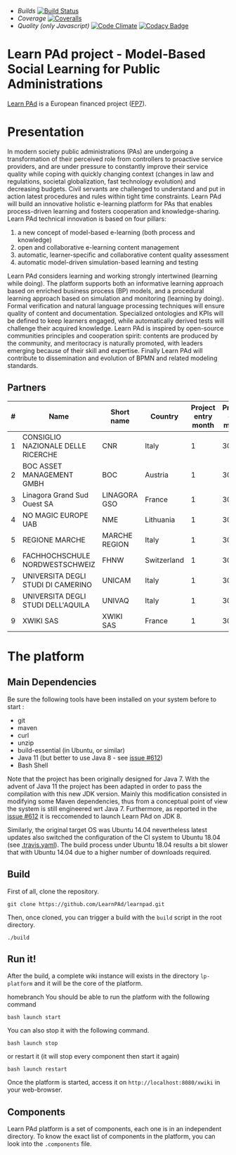 * *Builds* [![Build
Status](https://travis-ci.org/LearnPAd/learnpad.svg?branch=master)](https://travis-ci.org/LearnPAd/learnpad)
* *Coverage* [![Coveralls](https://coveralls.io/repos/LearnPAd/learnpad/badge.svg)](https://coveralls.io/r/LearnPAd/learnpad)
* *Quality (only Javascript)* [![Code
Climate](https://codeclimate.com/github/LearnPAd/learnpad/badges/gpa.svg)](https://codeclimate.com/github/LearnPAd/learnpad)
[![Codacy
Badge](https://www.codacy.com/project/badge/614d864cf4d44c5ba52b5df40f9812c6)](https://www.codacy.com/app/woshilapin/learnpad)

Learn PAd project - Model-Based Social Learning for Public Administrations
==========================================================================

[Learn PAd](http://www.learnpad.eu) is a European financed project ([FP7](http://cordis.europa.eu/fp7/)).

# Presentation
In modern society public administrations (PAs) are undergoing a transformation
of their perceived role from controllers to proactive service providers, and are
under pressure to constantly improve their service quality while coping with
quickly changing context (changes in law and regulations, societal
globalization, fast technology evolution) and decreasing budgets. Civil servants
are challenged to understand and put in action latest procedures and rules
within tight time constraints. Learn PAd will build an innovative holistic
e-learning platform for PAs that enables process-driven learning and fosters
cooperation and knowledge-sharing. Learn PAd technical innovation is based on
four pillars:

1. a new concept of model-based e-learning (both process and knowledge)
2. open and collaborative e-learning content management
3. automatic, learner-specific and collaborative content quality assessment
4. automatic model-driven simulation-based learning and testing

Learn PAd considers learning and working strongly intertwined (learning while
doing).  The platform supports both an informative learning approach based on
enriched business process (BP) models, and a procedural learning approach based
on simulation and monitoring (learning by doing). Formal verification and
natural language processing techniques will ensure quality of content and
documentation. Specialized ontologies and KPIs will be defined to keep learners
engaged, while automatically derived tests will challenge their acquired
knowledge. Learn PAd is inspired by open-source communities principles and
cooperation spirit: contents are produced by the community, and meritocracy is
naturally promoted, with leaders emerging because of their skill and expertise.
Finally Learn PAd will contribute to dissemination and evolution of BPMN and
related modeling standards.

## Partners

|  #  | Name                               | Short name    | Country     | Project entry month | Project exit month |
| --- | ---------------------------------- | ------------- | ----------- | ------------------- | ------------------ |
|  1  | CONSIGLIO NAZIONALE DELLE RICERCHE | CNR           | Italy       | 1                   | 30                 |
|  2  | BOC ASSET MANAGEMENT GMBH          | BOC           | Austria     | 1                   | 30                 |
|  3  | Linagora Grand Sud Ouest SA        | LINAGORA GSO  | France      | 1                   | 30                 |
|  4  | NO MAGIC EUROPE UAB                | NME           | Lithuania   | 1                   | 30                 |
|  5  | REGIONE MARCHE                     | MARCHE REGION | Italy       | 1                   | 30                 |
|  6  | FACHHOCHSCHULE NORDWESTSCHWEIZ     | FHNW          | Switzerland | 1                   | 30                 |
|  7  | UNIVERSITA DEGLI STUDI DI CAMERINO | UNICAM        | Italy       | 1                   | 30                 |
|  8  | UNIVERSITA DEGLI STUDI DELL'AQUILA | UNIVAQ        | Italy       | 1                   | 30                 |
|  9  | XWIKI SAS                          | XWIKI SAS     | France      | 1                   | 30                 |

# The platform
## Main Dependencies
Be sure the following tools have been installed on your system before to start :
 * git
 * maven
 * curl
 * unzip
 * build-essential (in Ubuntu, or similar)
 * Java 11 (but better to use Java 8 - see [issue #612](https://github.com/LearnPAd/learnpad/issues/612))
 * Bash Shell

Note that the project has been originally designed for Java 7. With the advent of Java 11 the project has been adapted in order to pass the compilation with this new JDK version. Mainly this modification consisted in modifying some Maven dependencies, thus from a conceptual point of view the system is
still engineered wrt Java 7. Furthermore, as reported in the [issue #612](https://github.com/LearnPAd/learnpad/issues/612) it is reccomended to launch Learn PAd on JDK 8.

Similarly, the original target OS was Ubuntu 14.04 nevertheless latest updates also switched the configuration of the CI system to Ubuntu 18.04 (see [.travis.yaml](https://github.com/LearnPAd/learnpad/blob/master/.travis.yml)). The build process under Ubuntu 18.04 results a bit slower that with Ubuntu 14.04 due to a higher number of downloads required.

## Build
First of all, clone the repository.

```
git clone https://github.com/LearnPAd/learnpad.git
```

Then, once cloned, you can trigger a build with the `build` script in the root directory.
```
./build
```

## Run it!
After the build, a complete wiki instance will exists in the directory `lp-platform` and it will
be the core of the platform.

homebranch
You should be able to run the platform with the following command

```
bash launch start
```

You can also stop it with the following command.
```
bash launch stop
```
or restart it (it will stop every component then start it again)
```
bash launch restart
```

Once the platform is started, access it on `http://localhost:8080/xwiki` in your web-browser.

## Components
Learn PAd platform is a set of components, each one is in an independent
directory.  To know the exact list of components in the platform, you can look
into the `.components` file.

